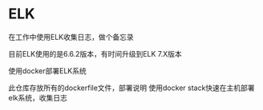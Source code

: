 # ELK

在工作中使用ELK收集日志，做个备忘录

目前ELK使用的是6.6.2版本，有时间升级到ELK 7.X版本


使用docker部署ELK系统

此仓库存放所有的dockerfile文件，部署说明
使用docker stack快速在主机部署elk系统，收集日志
